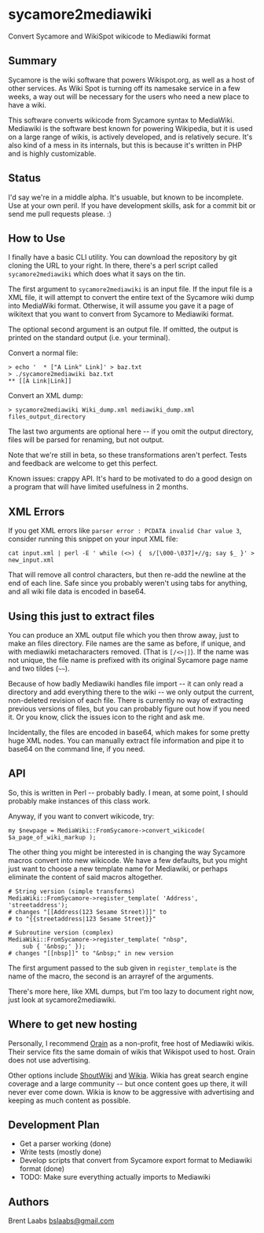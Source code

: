 # sycamore2mediawiki
Convert Sycamore and WikiSpot wikicode to Mediawiki format

Summary
-------

Sycamore is the wiki software that powers Wikispot.org,
 as well as a host of other services.  As Wiki Spot is
 turning off its namesake service in a few weeks, a way
 out will be necessary for the users who need a new place
 to have a wiki.

This software converts wikicode from Sycamore syntax to MediaWiki.
Mediawiki is the software best known for powering Wikipedia,
but it is used on a large range of wikis, is actively developed,
and is relatively secure.  It's also kind of a mess in its internals,
but this is because it's written in PHP and is highly customizable.

Status
------

I'd say we're in a middle alpha.  It's usuable, but known to be incomplete. 
Use at your own peril.  If you have development skills,
ask for a commit bit or send me pull requests please. :)

How to Use
----------

I finally have a basic CLI utility.  You can download the repository
by git cloning the URL to your right.  In there, there's a perl script
called `sycamore2mediawiki` which does what it says on the tin.

The first argument to `sycamore2mediawiki` is an input file.  If the
input file is a XML file, it will attempt to convert the entire text
of the Sycamore wiki dump into MediaWiki format.  Otherwise, it will
assume you gave it a page of wikitext that you want to convert from
Sycamore to Mediawiki format.

The optional second argument is an output file.  If omitted, the
output is printed on the standard output (i.e. your terminal).

Convert a normal file:

	> echo '  * ["A Link" Link]' > baz.txt
	> ./sycamore2mediawiki baz.txt
	** [[A Link|Link]]

Convert an XML dump:

	> sycamore2mediawiki Wiki_dump.xml mediawiki_dump.xml files_output_directory

The last two arguments are optional here -- if you omit the output
directory, files will be parsed for renaming, but not output.

Note that we're still in beta, so these transformations aren't
perfect. Tests and feedback are welcome to get this perfect.

Known issues: crappy API.  It's hard to be motivated to do
a good design on a program that will have limited usefulness in
2 months.

XML Errors
----------

If you get XML errors like `parser error : PCDATA invalid Char value 3`,
consider running this snippet on your input XML file:

	cat input.xml | perl -E ' while (<>) {  s/[\000-\037]+//g; say $_ }' > new_input.xml

That will remove all control characters, but then re-add the newline
at the end of each line.  Safe since you probably weren't using tabs
for anything, and all wiki file data is encoded in base64.

Using this just to extract files
--------------------------------

You can produce an XML output file which you then throw away,
just to make an files directory.  File names are the same as
before, if unique, and with mediawiki metacharacters removed.
(That is `[/<>|]`).  If the name was not unique, the file name is
prefixed with its original Sycamore page name and two tildes (`~~`).

Because of how badly Mediawiki handles file import -- it can
only read a directory and add everything there to the wiki --
we only output the current, non-deleted revision of each file.
There is currently no way of extracting previous versions
of files, but you can probably figure out how if you need it.
Or you know, click the issues icon to the right and ask me.

Incidentally, the files are encoded in base64, which makes for
some pretty huge XML nodes.  You can manually extract file
information and pipe it to base64 on the command line, if you
need.

API
---

So, this is written in Perl -- probably badly.  I mean, at some point, I
should probably make instances of this class work.

Anyway, if you want to convert wikicode, try:

	my $newpage = MediaWiki::FromSycamore->convert_wikicode( $a_page_of_wiki_markup );

The other thing you might be interested in is changing the way Sycamore
macros convert into new wikicode.  We have a few defaults, but you might
just want to choose a new template name for Mediawiki, or perhaps eliminate
the content of said macros altogether.

	# String version (simple transforms)
	MediaWiki::FromSycamore->register_template( 'Address', 'streetaddress');
	# changes "[[Address(123 Sesame Street)]]" to
	# to "{{streetaddress|123 Sesame Street}}"

	# Subroutine version (complex)
	MediaWiki::FromSycamore->register_template( "nbsp",
		sub { '&nbsp;' });
	# changes "[[nbsp]]" to "&nbsp;" in new version

The first argument passed to the sub given in `register_template`
is the name of the macro, the second is an arrayref of the arguments.

There's more here, like XML dumps, but I'm too lazy to document right
now, just look at sycamore2mediawiki.


Where to get new hosting
------------------------

Personally, I recommend [Orain](https://meta.orain.org/wiki/) as a non-profit,
 free host of Mediawiki wikis.  Their service fits the same domain of wikis
that Wikispot used to host.  Orain does not use advertising.

Other options include [ShoutWiki](http://www.shoutwiki.com/wiki/) and
[Wikia](http://www.wikia.com/Wikia).  Wikia has great search engine coverage
and a large community -- but once content goes up there, it will never ever
come down.  Wikia is know to be aggressive with advertising and keeping
as much content as possible.

Development Plan
----------------

* Get a parser working (done)
* Write tests (mostly done)
* Develop scripts that convert from Sycamore export format to Mediawiki format (done)
* TODO: Make sure everything actually imports to Mediawiki

Authors
-------

Brent Laabs <bslaabs@gmail.com>
